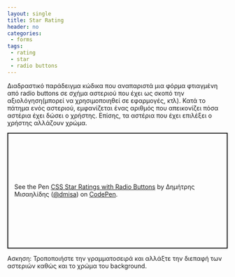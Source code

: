 ```yaml
---
layout: single
title: Star Rating
header: no
categories:
 - forms
tags:
 - rating
 - star
 - radio buttons
---
```


Διαδραστικό παράδειγμα κώδικα που αναπαριστά μια φόρμα φτιαγμένη από radio buttons σε σχήμα αστεριού που έχει ως σκοπό την αξιολόγηση(μπορεί να χρησιμοποιηθεί σε εφαρμογές, κτλ). Κατά τo πάτημα ενός αστεριού, εμφανίζεται ένας αριθμός που απεικονίζει πόσα αστέρια έχει δώσει ο χρήστης. Επίσης, τα αστέρια που έχει επιλέξει ο χρήστης αλλάζουν χρώμα. 
<p class="codepen" data-height="265" data-theme-id="light" data-default-tab="css,result" data-user="dmisa" data-slug-hash="gOpBVQp" style="height: 265px; box-sizing: border-box; display: flex; align-items: center; justify-content: center; border: 2px solid; margin: 1em 0; padding: 1em;" data-pen-title="CSS Star Ratings with Radio Buttons">
  <span>See the Pen <a href="https://codepen.io/dmisa/pen/gOpBVQp">
  CSS Star Ratings with Radio Buttons</a> by Δημήτρης Μισαηλίδης (<a href="https://codepen.io/dmisa">@dmisa</a>)
  on <a href="https://codepen.io">CodePen</a>.</span>
</p>
<script async src="https://static.codepen.io/assets/embed/ei.js"></script>
Ασκηση: Τροποποιήστε την γραμματοσειρά και αλλάξτε την διεπαφή των αστεριών καθώς και το χρώμα του background.
